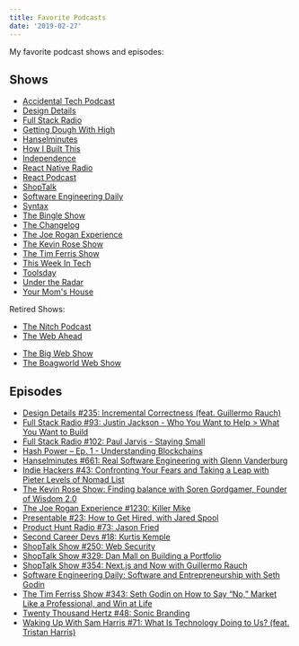 ```yaml
---
title: Favorite Podcasts
date: '2019-02-27'
---
```


<!-- (favorite/valuable/best/top/etc.) -->

My favorite podcast shows and episodes:

## Shows

- [Accidental Tech Podcast](http://atp.fm/)
- [Design Details](http://www.designdetails.fm/)
- [Full Stack Radio](http://www.fullstackradio.com/)
- [Getting Dough With High](https://player.fm/series/series-1713144)
- [Hanselminutes](http://hanselminutes.com/)
- [How I Built This](https://www.npr.org/podcasts/510313/how-i-built-this)
- [Independence](https://independence.fm/)
- [React Native Radio](https://itunes.apple.com/podcast/react-native-radio/id1058647602?mt=2)
- [React Podcast](https://reactpodcast.simplecast.fm/)
- [ShopTalk](http://shoptalkshow.com/)
- [Software Engineering Daily](https://softwareengineeringdaily.com/category/all-episodes/exclusive-content/Podcast/)
- [Syntax](https://syntax.fm/)
- [The Bingle Show](http://bingleshow.libsyn.com/)
- [The Changelog](https://changelog.com/podcast/)
- [The Joe Rogan Experience](http://joerogan.net/podcasts/)
- [The Kevin Rose Show](https://www.kevinrose.com/)
- [The Tim Ferris Show](https://tim.blog/podcast/)
- [This Week In Tech](http://twit.tv/twit)
- [Toolsday](https://player.fm/series/series-1949129)
- [Under the Radar](https://www.relay.fm/radar)
- [Your Mom's House](http://www.yourmomshousepodcast.com/)

Retired Shows:

- [The Nitch Podcast](http://nitch.cc/podcast/)
- [The Web Ahead](http://5by5.tv/webahead)

<!-- - [JavaScript Jabber](http://devchat.tv/js-jabber/) -->
- [The Big Web Show](http://5by5.tv/bigwebshow)
- [The Boagworld Web Show](https://boagworld.com/show/)

## Episodes

- [Design Details #235: Incremental Correctness (feat. Guillermo Rauch)](https://designdetails.simplecast.fm/238) <!-- - Interesting dive into Guillermo's philosophies for building products and more! -->
- [Full Stack Radio #93: Justin Jackson - Who You Want to Help > What You Want to Build](http://www.fullstackradio.com/93) <!-- - Excellent episode about focusing on *who* to help, rather than *what* or *how* to help -->
- [Full Stack Radio #102: Paul Jarvis - Staying Small](http://www.fullstackradio.com/102)
- [Hash Power – Ep. 1 - Understanding Blockchains](https://player.fm/series/invest-like-the-best/hash-power-ep-1-understanding-blockchains)
- [Hanselminutes #661: Real Software Engineering with Glenn Vanderburg](https://hanselminutes.com/661/real-software-engineering-with-glenn-vanderburg)
- [Indie Hackers #43: Confronting Your Fears and Taking a Leap with Pieter Levels of Nomad List](https://www.indiehackers.com/podcast/043-pieter-levels-of-nomad-list)
- [The Kevin Rose Show: Finding balance with Soren Gordgamer, Founder of Wisdom 2.0](https://www.kevinrose.com/single-post/sorengordhamer)
- [The Joe Rogan Experience #1230: Killer Mike](http://podcasts.joerogan.net/podcasts/killer-mike)
- [Presentable #23: How to Get Hired, with Jared Spool](https://www.relay.fm/presentable/23) <!-- - Jared covers the thought process behind a hiring manager -->
- [Product Hunt Radio #73: Jason Fried](https://itunes.apple.com/us/podcast/product-hunt-radio/id862714883?mt=2)
- [Second Career Devs #18: Kurtis Kemple](https://secondcareerdevs.com/episodes/kurt-kemple)
- [ShopTalk Show #250: Web Security](https://shoptalkshow.com/episodes/250)
- [ShopTalk Show #329: Dan Mall on Building a Portfolio](https://shoptalkshow.com/episodes/329)
- [ShopTalk Show #354: Next.js and Now with Guillermo Rauch](https://shoptalkshow.com/episodes/354)
- [Software Engineering Daily: Software and Entrepreneurship with Seth Godin](https://softwareengineeringdaily.com/2015/11/18/software-and-entrepreneurship-with-seth-godin/)
- [The Tim Ferriss Show #343: Seth Godin on How to Say “No,” Market Like a Professional, and Win at Life](https://tim.blog/2018/11/05/the-tim-ferriss-show-transcripts-seth-godin/)
- [Twenty Thousand Hertz #48: Sonic Branding](https://www.20k.org/episodes/sonicbranding)
- [Waking Up With Sam Harris #71: What Is Technology Doing to Us? (feat. Tristan Harris)](https://samharris.org/podcasts/what-is-technology-doing-to-us/) <!-- - #TimeWellSpent -->
